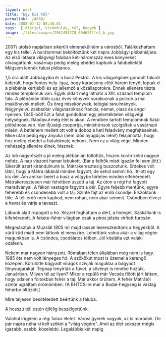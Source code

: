 ```yaml
---
layout: post
title: "Egy kis tél"
permalink:  /4660/ 
date: 2008-01-12 08:48:54
tags:  [ életjel, kirándulás, tél, hegyek ] 
image:  /files/images/2962493778_69d657ffe4_b.jpg 
---
```

2007\ utolsó napjaiban sikerült elmenekülnöm a városból. Találkozhattam egy kis téllel. A barátommal beköltöztünk két napra Jobbágyi plébániájára. Az első látásra világvégi faluban két-háromszáz éves könyveket olvasgattunk, vasárnap pedig meleg ebédet kaptunk a falubeliektől. Mégsem lennék falusi plébános.



<!--break-->

1,5 óra alatt Jobbágyiba ér a busz Pestről. A kis világvéginek gondolt faluról kiderült, hogy fontos hely. Igaz, hogy karácsony előtt három fenyőt loptak el a plébánia kertjéből és ez jellemző a közállapotokra. Ennek ellenére tiszta rendes templomuk van. Egyik oldalt még látható a XIII. századi templom fala. A plébánián több száz éves könyvek sorakoznak a polcon a mai imakönyvek mellett. Ős öreg misekönyvek, telógiai tanulmányok. Négynyelvű zsebsótár világutazóknak francia, német, olasz és angol nyelven. 1845-ből! Ezt a falut gondoltam egy jelentéktelen világvégi helységnek. Ráadásul még élet is akad. A rendben tartott templomnak fiatal plébánosa van. Van ifjúsági csoportja, ministránsok szolgáltak a vasárnapi misén. A betlehem mellett ott volt a doboz a heti feladvány megfejtéseinek. Mise után pedig egy anyuka (nem idős nyugdíjas néni!) felajánlotta, hogy hoz meleg ebédet a fiataloknak; nekünk. Nem ez a világ vége. Minden nehézség ellenére élnek, hisznek.

Az idő nagyrészét a jó meleg plébánián töltöttük, hiszen korán kelni nagyon nehéz. A nap viszont hamar lebukott. (Bár a felhők miatt igazán fel sem jött.) Sikerült azért kirándulnunk is. Mátrakeresztesig buszoztunk. Érdekes volt látni, hogy a Mátra lábánál minden fagyott, de sehol semmi hó. Itt-ott egy kis dér. Ám amikor beért a busz a völgybe hirtelen minden elfehéredett. Mátrakeresztesen már fehétben úszott a táj. Az úton a régi hó fagyott maradványai. A fákon vastagra fagyott a dér. Egyre feljebb mentünk, egyre fehérebb és csöndesebb volt a táj. Szinte fájt az erdő csöndje. Elszoktunk tőle. A téli erdő nem kapkod, nem rohan, nem akar semmit. Csöndben élvezi a havat és várja a tavaszt.

Lábunk alatt ropogott a hó. Kézzel foghattam a dért, a hideget. Szakállunk is kifehéredett. A fekete-fehér világban csak a piros jelzés virított furcsán.

Megmásztuk a Muzslát (805 m) majd lassan leereszkedtünk a hegyekből. A sűrű köd miatt nem láttunk el messzire. Lehettünk volna akár a világ végén magunkban is. A csöndes, csodálatos télben. Jól kitalálta ezt valaki odafenn.

Nekem már nagyon hiányzott. Rómában télen általában még nem is fagy. 1985 óta nem volt lényeges hó. A szökőkút most is üzemel a kerengő közepén. Körülötte bágyadt virágok szívják magukba a bágyadt fénysugarakat. Tegnap lenyírták a füvet, a sövényt is rendbe hozták. Januárban. Milyen tél az ilyen? Mikor a repülő már Vecsés fölött járt láttam, hogy odalenn foltokban fehér a táj. Már akkor örültem. A fehér Mátrától szinte ugráltam örömömben. (A BHTCS-re már a Budai-hegység is vastag fehérbe öltözött.)

Mire teljesen besötétedett beértünk a faluba.

A hosszú téli estén éjfélig beszélgettünk.

Valahol irígylem a régi falusi életet. Városi gyerek vagyok, az is maradok. De pár napra néha ki kell szökni a "világ végére". Ahol az élet sokszor mégis igazabb, szebb, közelebbi. Legalábbis két napig.&nbsp;

